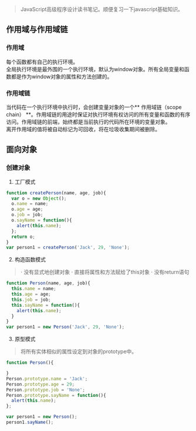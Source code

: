 > JavaScript高级程序设计读书笔记。顺便复习一下javascript基础知识。

## 作用域与作用域链

### 作用域
每个函数都有自己的执行环境。<br>
全局执行环境是最外围的一个执行环境，默认为window对象。所有全局变量和函数都是作为window对象的属性和方法创建的。<br>

### 作用域链

当代码在一个执行环境中执行时，会创建变量对象的一个** 作用域链（scope chain） **。作用域链的用途时保证对执行环境有权访问的所有变量和函数的有序访问。作用域链的前端，始终都是当前执行的代码所在环境的变量对象。<br>
离开作用域的值将被自动标记为可回收，将在垃圾收集期间被删除。

## 面向对象

### 创建对象
1. 工厂模式
```javascript
function createPerson(name, age, job){
  var o = new Object();
  o.name = name;
  o.age = age;
  o.job = job;
  o.sayName = function(){
    alert(this.name);
  };
  return o;
}
var person1 = createPerson('Jack', 29, 'None');
```
2. 构造函数模式
> · 没有显式地创建对象
> · 直接将属性和方法赋给了this对象
> · 没有return语句
```javascript
function Person(name, age, job){
  this.name = name;
  this.age = age;
  this.job = job;
  this.sayName = function(){
    alert(this.name);
  }
}
var person1 = new Person('Jack', 29, 'None');
```
3. 原型模式
> 将所有实体相似的属性设定到对象的prototype中。
```javascript
function Person(){

}
Person.prototype.name = 'Jack';
Person.prototype.age = 29;
Person.prototype.job = 'None';
Person.prototype.sayName = function(){
  alert(this.name);
};

var person1 = new Person();
person1.sayName();
```